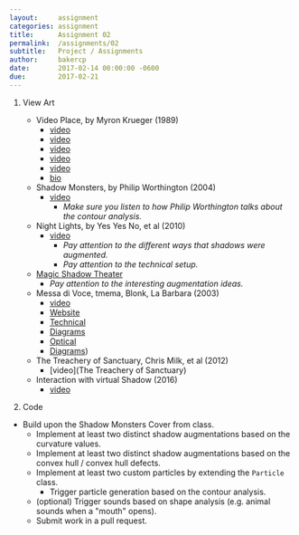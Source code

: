 ```yaml
---
layout:     assignment
categories: assignment
title:      Assignment 02
permalink:  /assignments/02
subtitle:   Project / Assignments
author:     bakercp
date:       2017-02-14 00:00:00 -0600
due:        2017-02-21
---
```


1. View Art
    - Video Place, by Myron Krueger (1989)
        - [video](https://www.youtube.com/watch?v=dqZyZrN3Pl0)
        - [video](https://www.youtube.com/watch?v=dmmxVA5xhuo)
        - [video](https://youtu.be/d4DUIeXSEpk)
        - [video](https://vimeo.com/15136354)
        - [video](https://www.youtube.com/watch?v=VdrujesfIBQ)
        - [bio](http://thedigitalage.pbworks.com/w/page/22039083/Myron%20Krueger)
    - Shadow Monsters, by Philip Worthington (2004)
        - [video](https://www.youtube.com/embed/XNHv6VryB8o)
            - _Make sure you listen to how Philip Worthington talks about the contour analysis._
    - Night Lights, by Yes Yes No, et al (2010)
        - [video](http://www.yesyesno.com/night-lights/)
            - _Pay attention to the different ways that shadows were augmented._
            - _Pay attention to the technical setup._
    - [Magic Shadow Theater](https://www.youtube.com/watch?v=0177x_ajmuU)
        - _Pay attention to the interesting augmentation ideas._
    - Messa di Voce, tmema, Blonk, La Barbara (2003)
        - [video](https://www.youtube.com/watch?v=STRMcmj-gHc)
        - [Website](http://www.tmema.org/messa/messa.html)
        - [Technical](http://www.tmema.org/messa/technical.html)
        - [Diagrams](http://www.tmema.org/messa/diagrams/)
        - [Optical](http://www.tmema.org/messa/diagrams/old/concert_2_screen/messa_optical_configurations.pdf)
        - [Diagrams](http://www.tmema.org/messa/diagrams/more_messa_diagram_2005.pdf))
    - The Treachery of Sanctuary, Chris Milk, et al (2012)
        - [video](The Treachery of Sanctuary)
    - Interaction with virtual Shadow (2016)
        - [video](https://www.youtube.com/watch?v=dEMOszUYZnw)

2. Code
  - Build upon the Shadow Monsters Cover from class.
    - Implement at least two distinct shadow augmentations based on the curvature values.
    - Implement at least two distinct shadow augmentations based on the convex hull / convex hull defects.
    - Implement at least two custom particles by extending the `Particle` class.
      - Trigger particle generation based on the contour analysis.
    - (optional) Trigger sounds based on shape analysis (e.g. animal sounds when a "mouth" opens).
    - Submit work in a pull request.
